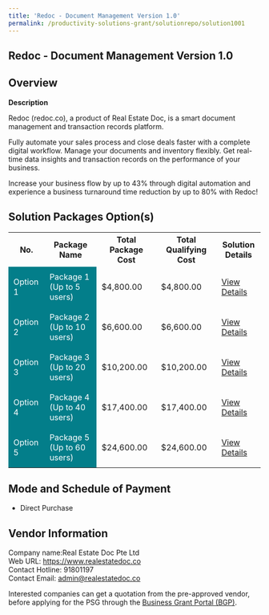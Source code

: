 ```yaml
---
title: 'Redoc - Document Management Version 1.0'
permalink: /productivity-solutions-grant/solutionrepo/solution1001
---
```


## Redoc - Document Management Version 1.0

## Overview

**Description**

Redoc (redoc.co), a product of Real Estate Doc, is a smart document management and transaction records platform. 

Fully automate your sales process and close deals faster with a complete digital workflow. Manage your documents and inventory flexibly. Get real-time data insights and transaction records on the performance of your business. 

Increase your business flow by up to 43% through digital automation and experience a business turnaround time reduction by up to 80% with Redoc!

## Solution Packages Option(s)

<table>
<tr>
<th><b>No.</b></th>
<th><b>Package Name</b></th>
<th><b>Total Package Cost</b></th>
<th><b>Total Qualifying Cost</b></th>
<th><b>Solution Details</b></th>
</tr>
<tr>
<td style='padding: 10px; background-color: #037E8A; color: #FFFFFF;'>Option 1</td>
<td style='padding: 10px; background-color: #037E8A; color: #FFFFFF;'>Package 1 (Up to 5 users)</td>
<td style='padding: 10px;'>$4,800.00</td>
<td style='padding: 10px;'>$4,800.00</td>
<td style='padding: 10px;'><a href='/images/psg/real_estate_Desensitised_Annex_3_Part_1.pdf' target='_blank'>View Details</a></td>
</tr>
<tr>
<td style='padding: 10px; background-color: #037E8A; color: #FFFFFF;'>Option 2</td>
<td style='padding: 10px; background-color: #037E8A; color: #FFFFFF;'>Package 2 (Up to 10 users)</td>
<td style='padding: 10px;'>$6,600.00</td>
<td style='padding: 10px;'>$6,600.00</td>
<td style='padding: 10px;'><a href='/images/psg/real_estate_Desensitised_Annex_3_Part_2.pdf' target='_blank'>View Details</a></td>
</tr>
<tr>
<td style='padding: 10px; background-color: #037E8A; color: #FFFFFF;'>Option 3</td>
<td style='padding: 10px; background-color: #037E8A; color: #FFFFFF;'>Package 3 (Up to 20 users)</td>
<td style='padding: 10px;'>$10,200.00</td>
<td style='padding: 10px;'>$10,200.00</td>
<td style='padding: 10px;'><a href='/images/psg/real_estate_Desensitised_Annex_3_Part_3.pdf' target='_blank'>View Details</a></td>
</tr>
<tr>
<td style='padding: 10px; background-color: #037E8A; color: #FFFFFF;'>Option 4</td>
<td style='padding: 10px; background-color: #037E8A; color: #FFFFFF;'>Package 4 (Up to 40 users)</td>
<td style='padding: 10px;'>$17,400.00</td>
<td style='padding: 10px;'>$17,400.00</td>
<td style='padding: 10px;'><a href='/images/psg/real_estate_Desensitised_Annex_3_Part_4.pdf' target='_blank'>View Details</a></td>
</tr>
<tr>
<td style='padding: 10px; background-color: #037E8A; color: #FFFFFF;'>Option 5</td>
<td style='padding: 10px; background-color: #037E8A; color: #FFFFFF;'>Package 5 (Up to 60 users)</td>
<td style='padding: 10px;'>$24,600.00</td>
<td style='padding: 10px;'>$24,600.00</td>
<td style='padding: 10px;'><a href='/images/psg/real_estate_Desensitised_Annex_3_Part_5.pdf' target='_blank'>View Details</a></td>
</tr>
</table>

## Mode and Schedule of Payment

 - Direct Purchase

## Vendor Information

 Company name:Real Estate Doc Pte Ltd<br>Web URL: https://www.realestatedoc.co <br>Contact Hotline: 91801197 <br>Contact Email: admin@realestatedoc.co 

Interested companies can get a quotation from the pre-approved vendor, before applying for the PSG through the <a href='https://www.businessgrants.gov.sg/' target='_blank' rel='noopener'>Business Grant Portal (BGP)</a>.

<script src="/jquery/resize-tables.js"></script>
